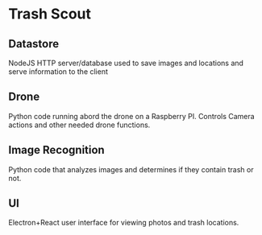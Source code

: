 # Trash Scout

## Datastore

NodeJS HTTP server/database used to save images and locations and serve information to the client

## Drone

Python code running abord the drone on a Raspberry PI. Controls Camera actions and other needed drone functions.

## Image Recognition

Python code that analyzes images and determines if they contain trash or not.

## UI

Electron+React user interface for viewing photos and trash locations.